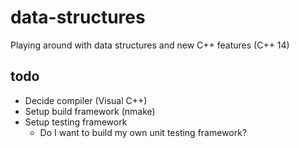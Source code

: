 # data-structures
Playing around with data structures and new C++ features (C++ 14)

## todo
- Decide compiler (Visual C++)
- Setup build framework (nmake)
- Setup testing framework
    - Do I want to build my own unit testing framework?